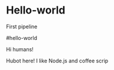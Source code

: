 # Hello-world
First pipeline


#hello-world

Hi humans!

Hubot here! I like Node.js and coffee scrip
